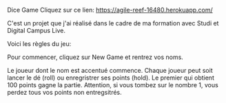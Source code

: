 Dice Game 
Cliquez sur ce lien: https://agile-reef-16480.herokuapp.com/

C'est un projet que j'ai réalisé dans le cadre de ma formation avec Studi et Digital Campus Live. 

Voici les règles du jeu:

Pour commencer, cliquez sur New Game et rentrez vos noms.

Le joueur dont le nom est accentué commence. 
Chaque joueur peut soit lancer le dé (roll) ou enregristrer ses points (hold). Le premier qui obtient 100 points gagne la partie.
Attention, si vous tombez sur le nombre 1, vous perdez tous vos points non entregsitrés. 
